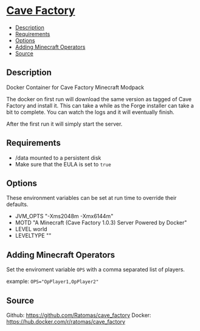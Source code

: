 # [Cave Factory](https://www.curseforge.com/minecraft/modpacks/cave-factory)
<!-- MarkdownTOC autolink="true" indent="  " markdown_preview="github" -->

- [Description](#description)
- [Requirements](#requirements)
- [Options](#options)
- [Adding Minecraft Operators](#adding-minecraft-operators)
- [Source](#source)

<!-- /MarkdownTOC -->

## Description


Docker Container for Cave Factory Minecraft Modpack

The docker on first run will download the same version as tagged of Cave Factory and install it.  This can take a while as the Forge installer can take a bit to complete.  You can watch the logs and it will eventually finish.

After the first run it will simply start the server.

## Requirements

* /data mounted to a persistent disk
* Make sure that the EULA  is set to `true`

## Options

These environment variables can be set at run time to override their defaults.

* JVM_OPTS "-Xms2048m -Xmx6144m"
* MOTD "A Minecraft (Cave Factory 1.0.3) Server Powered by Docker"
* LEVEL world
* LEVELTYPE ""

## Adding Minecraft Operators

Set the enviroment variable `OPS` with a comma separated list of players.

example:
`OPS="OpPlayer1,OpPlayer2"`

## Source
Github: https://github.com/Ratomas/cave_factory
Docker: https://hub.docker.com/r/ratomas/cave_factory
